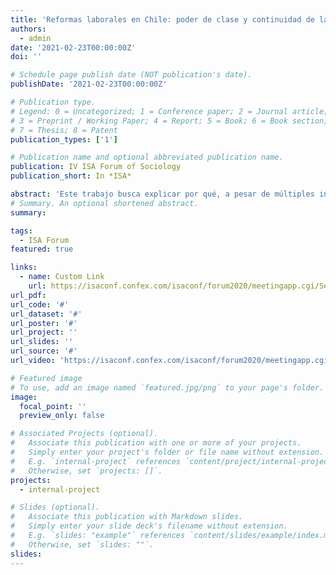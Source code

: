 ```yaml
---
title: 'Reformas laborales en Chile: poder de clase y continuidad de la ley laboral'
authors:
  - admin
date: '2021-02-23T00:00:00Z'
doi: ''

# Schedule page publish date (NOT publication's date).
publishDate: '2021-02-23T00:00:00Z'

# Publication type.
# Legend: 0 = Uncategorized; 1 = Conference paper; 2 = Journal article;
# 3 = Preprint / Working Paper; 4 = Report; 5 = Book; 6 = Book section;
# 7 = Thesis; 8 = Patent
publication_types: ['1']

# Publication name and optional abbreviated publication name.
publication: IV ISA Forum of Sociology
publication_short: In *ISA*

abstract: 'Este trabajo busca explicar por qué, a pesar de múltiples intentos, no ha sido posible derogar el modelo de relaciones laborales impuesto durante la dictadura de Augusto Pinochet a través del Plan Laboral de 1979. Para ello se analizan brevemente los principales procesos de reforma laboral durante el periodo democrático, en especial el último intento de reforma llevado a cabo por el gobierno de la presidenta Michelle Bachelet entre 2015 y 2016, poniendo especial énfasis a la interacción entre gobierno, empresarios y trabajadores (organizados, respectivamente, en la Confederación de la Producción y del Comercio y la Central Unitaria de Trabajadores respectivamente). A partir de evidencia que incluye más de 60 entrevistas en profundidad a actores clave y extenso material de archivo, se demuestra que la persistencia del Plan Laboral de 1979 se explica por la desigualdad de poder asociativo entre la CPC y la CUT. Esto permite entender por qué a mediados de la década de 2010 la CPC fue capaz de unificar y organizar colectivamente los intereses del empresariado y, de ese modo, incidir en momentos clave de los trámites legislativos, a pesar de que los principales recursos de poder político utilizados por los empresarios en los años 90 y 2000 (por ejemplo, la sobre representación de partidos de derecha en el parlamento) ya no existían. Al final del trabajo se pone en discusión estos hallazgos con la literatura reciente sobre reformas laborales (Murillo & Shrank, 2005; Cook 2007; Carnes 2014) y Recursos de Poder (Wright, 2000; Schmalz, et al, 2018; Brookes 2019), notando la necesidad de 1) extender el concepto de poder asociativo a la clase capitalista y 2) de estudiar la política social como resultado de la influencia simultánea, la interacción y el balance de poder entre trabajo y capital'
# Summary. An optional shortened abstract.
summary: 

tags:
  - ISA Forum
featured: true

links:
  - name: Custom Link
    url: https://isaconf.confex.com/isaconf/forum2020/meetingapp.cgi/Session/14999
url_pdf: 
url_code: '#'
url_dataset: '#'
url_poster: '#'
url_project: ''
url_slides: ''
url_source: '#'
url_video: 'https://isaconf.confex.com/isaconf/forum2020/meetingapp.cgi/Session/14999'

# Featured image
# To use, add an image named `featured.jpg/png` to your page's folder.
image:
  focal_point: ''
  preview_only: false

# Associated Projects (optional).
#   Associate this publication with one or more of your projects.
#   Simply enter your project's folder or file name without extension.
#   E.g. `internal-project` references `content/project/internal-project/index.md`.
#   Otherwise, set `projects: []`.
projects:
  - internal-project

# Slides (optional).
#   Associate this publication with Markdown slides.
#   Simply enter your slide deck's filename without extension.
#   E.g. `slides: "example"` references `content/slides/example/index.md`.
#   Otherwise, set `slides: ""`.
slides:
---
```


